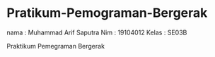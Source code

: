 # Pratikum-Pemograman-Bergerak
nama  : Muhammad Arif Saputra
Nim   : 19104012
Kelas : SE03B


Praktikum Pemegraman Bergerak
